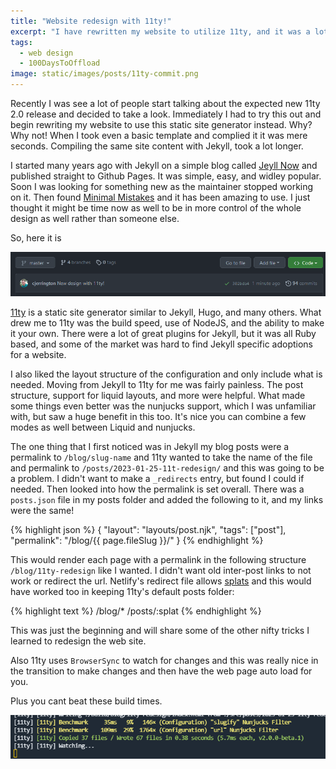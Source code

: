 ```yaml
---
title: "Website redesign with 11ty!"
excerpt: "I have rewritten my website to utilize 11ty, and it was a lot of fun"
tags:
  - web design
  - 100DaysToOffload
image: static/images/posts/11ty-commit.png
---
```


Recently I was see a lot of people start talking about the expected new 11ty 2.0 release and decided to take a look. Immediately I had to try this out and begin rewriting my website to use this static site generator instead. Why? Why not! When I took even a basic template and complied it it was mere seconds. Compiling the same site content with Jekyll, took a lot longer.

I started many years ago with Jekyll on a simple blog called [Jeyll Now](http://www.jekyllnow.com/) and published straight to Github Pages. It was simple, easy, and widley popular. Soon I was looking for something new as the maintainer stopped working on it. Then found [Minimal Mistakes](https://mmistakes.github.io/minimal-mistakes/) and it has been amazing to use. I just thought it might be time now as well to be in more control of the whole design as well rather than someone else.

So, here it is

![11ty redesign commit in Github](/static/images/posts/11ty-commit.png)

[11ty](https://www.11ty.dev/) is a static site generator similar to Jekyll, Hugo, and many others. What drew me to 11ty was the build speed, use of NodeJS, and the ability to make it your own. There were a lot of great plugins for Jekyll, but it was all Ruby based, and some of the market was hard to find Jekyll specific adoptions for a website.

I also liked the layout structure of the configuration and only include what is needed. Moving from Jekyll to 11ty for me was fairly painless. The post structure, support for liquid layouts, and more were helpful. What made some things even better was the nunjucks support, which I was unfamiliar with, but saw a huge benefit in this too. It's nice you can combine a few modes as well between Liquid and nunjucks.

The one thing that I first noticed was in Jekyll my blog posts were a permalink to `/blog/slug-name` and 11ty wanted to take the name of the file and permalink to `/posts/2023-01-25-11t-redesign/` and this was going to be a problem. I didn't want to make a `_redirects` entry, but found I could if needed. Then looked into how the permalink is set overall. There was a `posts.json` file in my posts folder and added the following to it, and my links were the same!

{% highlight json %}
{
  "layout": "layouts/post.njk",
  "tags": ["post"],
  "permalink": "/blog/{{ page.fileSlug }}/"
}
{% endhighlight %}

This would render each page with a permalink in the following structure `/blog/11ty-redesign` like I wanted. I didn't want old inter-post links to not work or redirect the url. Netlify's redirect file allows [splats](https://docs.netlify.com/routing/redirects/redirect-options/#splats) and this would have worked too in keeping 11ty's default posts folder:

{% highlight text %}
/blog/*  /posts/:splat
{% endhighlight %}

This was just the beginning and will share some of the other nifty tricks I learned to redesign the web site.

Also 11ty uses `BrowserSync` to watch for changes and this was really nice in the transition to make changes and then have the web page auto load for you.

Plus you cant beat these build times.

![Build times with 11ty](/static/images/posts/11ty-buildtimes.png)